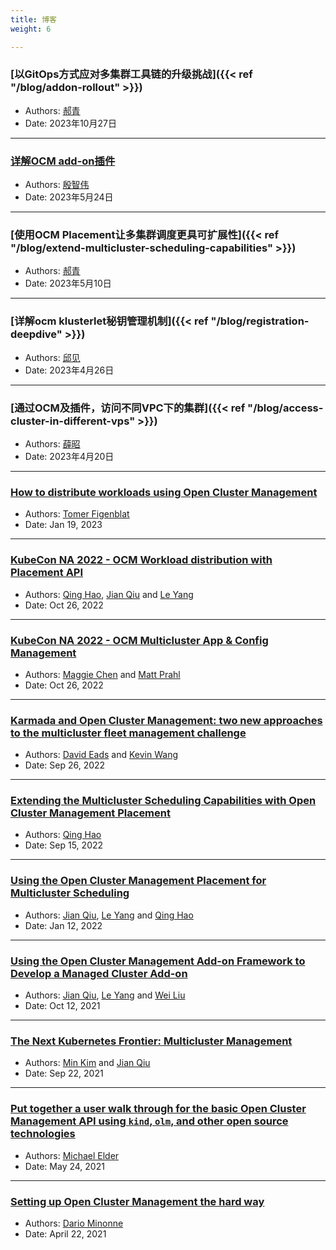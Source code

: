 ```yaml
---
title: 博客
weight: 6

---
```

### [以GitOps方式应对多集群工具链的升级挑战]({{< ref "/blog/addon-rollout" >}})
- Authors: [郝青](https://github.com/haoqing0110)
- Date: 2023年10月27日
---
### [详解OCM add-on插件](/zh/blog/addon-introduction/)
- Authors: [殷智伟](https://github.com/zhiweiyin318)
- Date: 2023年5月24日
---
### [使用OCM Placement让多集群调度更具可扩展性]({{< ref "/blog/extend-multicluster-scheduling-capabilities" >}})
- Authors: [郝青](https://github.com/haoqing0110)
- Date: 2023年5月10日
----
### [详解ocm klusterlet秘钥管理机制]({{< ref "/blog/registration-deepdive" >}})
- Authors: [邱见](https://github.com/qiujian16)
- Date: 2023年4月26日
----
### [通过OCM及插件，访问不同VPC下的集群]({{< ref "/blog/access-cluster-in-different-vps" >}})
- Authors: [薛昭](https://github.com/xuezhaojun)
- Date: 2023年4月20日
----
### [How to distribute workloads using Open Cluster Management](https://developers.redhat.com/articles/2023/01/19/how-distribute-workloads-using-open-cluster-management)
- Authors: [Tomer Figenblat](https://github.com/TomerFi)
- Date: Jan 19, 2023
----
### [KubeCon NA 2022 - OCM Workload distribution with Placement API](/kubecon-na-2022-ocm-workload-distribution-with-placement-api.pdf)
- Authors: [Qing Hao](https://github.com/haoqing0110), [Jian Qiu](https://github.com/qiujian16) and [Le Yang](https://github.com/elgnay)
- Date: Oct 26, 2022
----
### [KubeCon NA 2022 - OCM Multicluster App & Config Management](/kubecon-na-2022-ocm-multicluster-app-and-config-management.pdf)
- Authors: [Maggie Chen](https://github.com/chenz4027) and [Matt Prahl](https://github.com/mprahl)
- Date: Oct 26, 2022
----
### [Karmada and Open Cluster Management: two new approaches to the multicluster fleet management challenge](https://www.cncf.io/blog/2022/09/26/karmada-and-open-cluster-management-two-new-approaches-to-the-multicluster-fleet-management-challenge/)
- Authors: [David Eads](https://github.com/deads2k) and [Kevin Wang](https://github.com/kevin-wangzefeng)
- Date: Sep 26, 2022
----
### [Extending the Multicluster Scheduling Capabilities with Open Cluster Management Placement](https://cloud.redhat.com/blog/extending-the-multicluster-scheduling-capabilities-with-open-cluster-management-placement)
- Authors: [Qing Hao](https://github.com/haoqing0110)
- Date: Sep 15, 2022
----
### [Using the Open Cluster Management Placement for Multicluster Scheduling](https://cloud.redhat.com/blog/using-the-open-cluster-management-placement-for-multicluster-scheduling)
- Authors: [Jian Qiu](https://github.com/qiujian16), [Le Yang](https://github.com/elgnay) and [Qing Hao](https://github.com/haoqing0110)
- Date: Jan 12, 2022
----
### [Using the Open Cluster Management Add-on Framework to Develop a Managed Cluster Add-on](https://cloud.redhat.com/blog/using-the-open-cluster-management-add-on-framework-to-develop-a-managed-cluster-add-on)
- Authors: [Jian Qiu](https://github.com/qiujian16), [Le Yang](https://github.com/elgnay) and [Wei Liu](https://github.com/skeeey)
- Date: Oct 12, 2021
----
### [The Next Kubernetes Frontier: Multicluster Management](https://containerjournal.com/features/the-next-kubernetes-frontier-multicluster-management/)
- Authors: [Min Kim](https://github.com/yue9944882) and [Jian Qiu](https://github.com/qiujian16)
- Date: Sep 22, 2021
----
### [Put together a user walk through for the basic Open Cluster Management API using `kind`, `olm`, and other open source technologies](https://github.com/mdelder/open-cluster-management-getting-started)
- Authors: [Michael Elder](https://github.com/mdelder)
- Date: May 24, 2021
----
### [Setting up Open Cluster Management the hard way](https://github.com/sdminonne/ocm-the-hard-way)
- Authors: [Dario Minonne](https://github.com/sdminonne)
- Date: April 22, 2021
